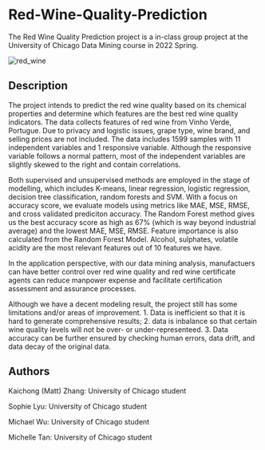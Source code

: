 # Red-Wine-Quality-Prediction

The Red Wine Quality Prediction project is a in-class group project at the University of Chicago Data Mining course in 2022 Spring. 

![red_wine](https://user-images.githubusercontent.com/94136772/178409141-fd8b3ab4-54d6-4db0-9f4b-65aa09709469.jpeg)

## Description

The project intends to predict the red wine quality based on its chemical properties and determine which features are the best red wine quality indicators. The data collects features of red wine from Vinho Verde, Portugue. Due to privacy and logistic issues, grape type, wine brand, and selling prices are not included. The data includes 1599 samples with 11 independent variables and 1 responsive variable. Although the responsive variable follows a normal pattern, most of the independent variables are slightly skewed to the right and contain correlations. 

Both supervised and unsupervised methods are employed in the stage of modelling, which includes K-means, linear regression, logistic regression, decision tree classification, random forests and SVM. With a focus on accuracy score, we evaluate models using metrics like MAE, MSE, RMSE, and cross validated prediciton accuracy. The Random Forest method gives us the best accuracy score as high as 67% (which is way beyond industrial average) and the lowest MAE, MSE, RMSE. Feature importance is also calculated from the Random Forest Model. Alcohol, sulphates, volatile acidity are the most relevant features out of 10 features we have.

In the application perspective, with our data mining analysis, manufactuers can have better control over red wine quality and red wine certificate agents can reduce manpower expense and facilitate certification assessment and assurance processes. 

Although we have a decent modeling result, the project still has some limitations and/or areas of improvement. 1. Data is inefficient so that it is hard to generate comprehensive results; 2. data is inbalance so that certain wine quality levels will not be over- or under-representeed. 3. Data accuracy can be further ensured by checking human errors, data drift, and data decay of the original data.  


## Authors

Kaichong (Matt) Zhang: University of Chicago student

Sophie Lyu: University of Chicago student

Michael Wu: University of Chicago student

Michelle Tan: University of Chicago student

